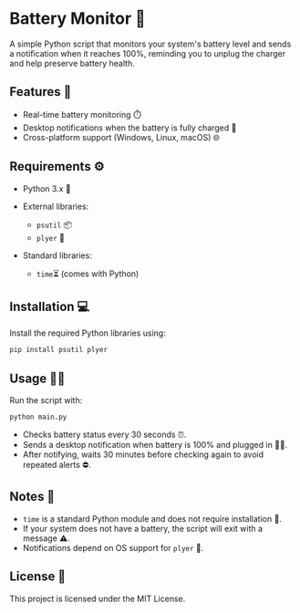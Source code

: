 # Battery Monitor 🔋

A simple Python script that monitors your system's battery level and sends a notification when it reaches 100%, reminding you to unplug the charger and help preserve battery health.

## Features 🎯

- Real-time battery monitoring ⏱️
- Desktop notifications when the battery is fully charged 🔔
- Cross-platform support (Windows, Linux, macOS) 🌐

## Requirements ⚙️

- Python 3.x 🐍
- External libraries:
  - `psutil` 📦
  - `plyer` 📲


- Standard libraries:
  - `time`⏳ (comes with Python)

## Installation 💻

Install the required Python libraries using:

```bash
pip install psutil plyer
```

## Usage 🏃‍♂️

Run the script with:

```bash
python main.py
```

- Checks battery status every 30 seconds ⏰.
- Sends a desktop notification when battery is 100% and plugged in 🔌🔋.
- After notifying, waits 30 minutes before checking again to avoid repeated alerts ⛔.

## Notes 📝

- `time` is a standard Python module and does not require installation 🚫.
- If your system does not have a battery, the script will exit with a message ⚠️.
- Notifications depend on OS support for `plyer`  📱.

## License 📝

This project is licensed under the MIT License.
